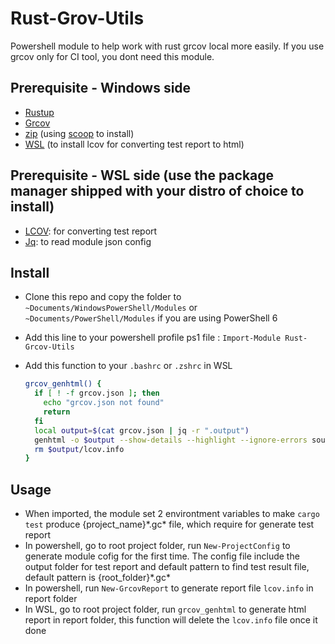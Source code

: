 # Rust-Grov-Utils

Powershell module to help work with rust grcov local more easily. If you use grcov only for CI tool, you dont need this module.

## Prerequisite - Windows side

- [Rustup](https://rustup.rs/)
- [Grcov](https://github.com/mozilla/grcov)
- [zip](http://infozip.sourceforge.net/) (using [scoop](http://infozip.sourceforge.net/) to install)
- [WSL](https://github.com/microsoft/WSL) (to install lcov for converting test report to html)

## Prerequisite - WSL side (use the package manager shipped with your distro of choice to install)

- [LCOV](https://github.com/linux-test-project/lcov): for converting test report
- [Jq](https://github.com/stedolan/jq): to read module json config

## Install

- Clone this repo and copy the folder to `~Documents/WindowsPowerShell/Modules` or `~Documents/PowerShell/Modules` if you are using PowerShell 6
- Add this line to your powershell profile ps1 file : `Import-Module Rust-Grcov-Utils`
- Add this function to your `.bashrc` or `.zshrc` in WSL

  ```bash
  grcov_genhtml() {
    if [ ! -f grcov.json ]; then
      echo "grcov.json not found"
      return
    fi
    local output=$(cat grcov.json | jq -r ".output")
    genhtml -o $output --show-details --highlight --ignore-errors source --legend $output/lcov.info
    rm $output/lcov.info
  }
  ```

## Usage

- When imported, the module set 2 environtment variables to make `cargo test` produce {project_name}\*.gc\* file, which require for generate test report
- In powershell, go to root project folder, run `New-ProjectConfig` to generate module cofig for the first time. The config file include the output folder for test report and default pattern to find test result file, default pattern is {root_folder}\*.gc\*
- In powershell, run `New-GrcovReport` to generate report file `lcov.info` in report folder
- In WSL, go to root project folder, run `grcov_genhtml` to generate html report in report folder, this function will delete the `lcov.info` file once it done
